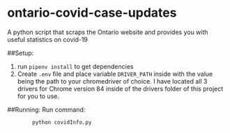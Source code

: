 # ontario-covid-case-updates
A python script that scraps the Ontario website and provides you with useful statistics on covid-19

##Setup: 
1. run `pipenv install` to get dependencies
2. Create `.env` file and place variable
`DRIVER_PATH` inside with the value being the path to your chromedriver of choice.
I have located all 3 drivers for Chrome version 84 inside of the drivers folder of this project for you to use.

##Running:
Run command:
           
            python covidInfo.py
